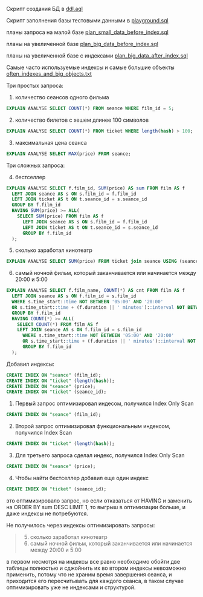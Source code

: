 
Скрипт создания БД в [ddl.aql](ddl.aql)

Скрипт заполнения базы тестовыми данными в [playground.sql](playground.sql)

планы запроса на малой базе
[plan_small_data_before_index.sql](plan_small_data_before_index.sql)

планы на увеличенной базе
[plan_big_data_before_index.sql](plan_big_data_before_index.sql)

планы на увеличенной базе с индексами
[plan_big_data_after_index.sql](plan_big_data_after_index.sql)

Самые часто используемые индексы
и самые большие объекты
[often_indexes_and_big_objects.txt](often_indexes_and_big_objects.txt)





Три простых запроса:

1. количество сеансов одного фильма 
```SQL
EXPLAIN ANALYSE SELECT COUNT(*) FROM seance WHERE film_id = 5;
```

2. количество билетов с хешем длинее 100 символов
```SQL
EXPLAIN ANALYSE SELECT COUNT(*) FROM ticket WHERE length(hash) > 100;
```

3. максимальная цена сеанса
```SQL
EXPLAIN ANALYSE SELECT MAX(price) FROM seance;
```


Три сложных запроса:

4. бестселлер
```SQL
EXPLAIN ANALYSE SELECT f.film_id, SUM(price) AS sum FROM film AS f
  LEFT JOIN seance AS s ON s.film_id = f.film_id
  LEFT JOIN ticket AS t ON t.seance_id = s.seance_id
  GROUP BY f.film_id
  HAVING SUM(price) >= ALL(
    SELECT SUM(price) FROM film AS f
      LEFT JOIN seance AS s ON s.film_id = f.film_id
      LEFT JOIN ticket AS t ON t.seance_id = s.seance_id
      GROUP BY f.film_id
  );
```

5. сколько заработал кинотеатр
```SQL
EXPLAIN ANALYSE SELECT SUM(price) FROM ticket join seance USING (seance_id);
```

6. самый ночной фильм, который заканчивается или начинается между 20:00 и 5:00
```SQL
EXPLAIN ANALYSE SELECT f.film_name, COUNT(*) AS cnt FROM film AS f
  LEFT JOIN seance AS s ON f.film_id = s.film_id
  WHERE s.time_start::time NOT BETWEEN '05:00' AND '20:00'
  OR s.time_start::time + (f.duration || ' minutes')::interval NOT BETWEEN '05:00' AND '20:00'
  GROUP BY f.film_id
  HAVING COUNT(*) >= ALL(
    SELECT COUNT(*) FROM film AS f
    LEFT JOIN seance AS s ON f.film_id = s.film_id
      WHERE s.time_start::time NOT BETWEEN '05:00' AND '20:00'
      OR s.time_start::time + (f.duration || ' minutes')::interval NOT BETWEEN '05:00' AND '20:00'
      GROUP BY f.film_id
  );
```



Добавил индексы:
```SQL
CREATE INDEX ON "seance" (film_id);
CREATE INDEX ON "ticket" (length(hash));
CREATE INDEX ON "seance" (price);
CREATE INDEX ON "ticket" (seance_id);
```

1. Первый запрос оптимизировал индесом, получился Index Only Scan
```SQL
CREATE INDEX ON "seance" (film_id);
```

2. Второй запрос оптимизировал функциональным индексом, получился Index Scan
```SQL
CREATE INDEX ON "ticket" (length(hash));
```

3. Для третьего запроса сделал индекс, получился Index Only Scan
```SQL
CREATE INDEX ON "seance" (price);
```

4. Чтобы найти бестселлер добавил еще один индекс
```SQL
CREATE INDEX ON "ticket" (seance_id);
```
это оптимизировало запрос,
но если отказаться от HAVING и заменить на ORDER BY sum DESC LIMIT 1,
то выгрыш в оптимизации больше, и даже индексы не потребуются.


Не получилось через индексы оптимизировать запросы:

> 5. сколько заработал кинотеатр
> 6. самый ночной фильм, который заканчивается или начинается между 20:00 и 5:00

в первом несмотря на индексы все равно необходимо обойти две таблицы полностью и сджойнить их
во втором индексы невозможно применить, потому что не храним время завершения сеанса, и приходится его пересчитывать для каждого сеанса,
в таком случае оптимизировать уже не индексами и структурой.
